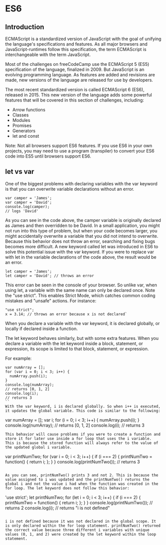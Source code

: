 # ES6

## Introduction

ECMAScript is a standardized version of JavaScript with the goal of unifying the language's specifications and features. As all major browsers and JavaScript-runtimes follow this specification, the term ECMAScript is interchangeable with the term JavaScript.

Most of the challenges on freeCodeCamp use the ECMAScript 5 (ES5) specification of the language, finalized in 2009. But JavaScript is an evolving programming language. As features are added and revisions are made, new versions of the language are released for use by developers.

The most recent standardized version is called ECMAScript 6 (ES6), released in 2015. This new version of the language adds some powerful features that will be covered in this section of challenges, including:

- Arrow functions
- Classes
- Modules
- Promises
- Generators
- let and const

Note: Not all browsers support ES6 features. If you use ES6 in your own projects, you may need to use a program (transpiler) to convert your ES6 code into ES5 until browsers support ES6.

## let vs var

One of the biggest problems with declaring variables with the var keyword is that you can overwrite variable declarations without an error.
```
var camper = 'James';
var camper = 'David';
console.log(camper);
// logs 'David'
```

As you can see in the code above, the camper variable is originally declared as James and then overridden to be David. In a small application, you might not run into this type of problem, but when your code becomes larger, you might accidentally overwrite a variable that you did not intend to overwrite. Because this behavior does not throw an error, searching and fixing bugs becomes more difficult.
A new keyword called let was introduced in ES6 to solve this potential issue with the var keyword. If you were to replace var with let in the variable declarations of the code above, the result would be an error.

```
let camper = 'James';
let camper = 'David'; // throws an error
```

This error can be seen in the console of your browser. So unlike var, when using let, a variable with the same name can only be declared once. Note the "use strict". This enables Strict Mode, which catches common coding mistakes and "unsafe" actions. For instance:

```
"use strict";
x = 3.14; // throws an error because x is not declared`
```

When you declare a variable with the var keyword, it is declared globally, or locally if declared inside a function.

The let keyword behaves similarly, but with some extra features. When you declare a variable with the let keyword inside a block, statement, or expression, its scope is limited to that block, statement, or expression.

For example:

```
var numArray = [];
for (var i = 0; i < 3; i++) {
  numArray.push(i);
}
console.log(numArray);
// returns [0, 1, 2]
console.log(i);
// returns 3
``
With the var keyword, i is declared globally. So when i++ is executed, it updates the global variable. This code is similar to the following:

```
var numArray = [];
var i;
for (i = 0; i < 3; i++) {
  numArray.push(i);
}
console.log(numArray);
// returns [0, 1, 2]
console.log(i);
// returns 3
```
This behavior will cause problems if you were to create a function and store it for later use inside a for loop that uses the i variable. This is because the stored function will always refer to the value of the updated global i variable.

```
var printNumTwo;
for (var i = 0; i < 3; i++) {
  if (i === 2) {
    printNumTwo = function() {
      return i;
    };
  }
}
console.log(printNumTwo());
// returns 3
```

As you can see, printNumTwo() prints 3 and not 2. This is because the value assigned to i was updated and the printNumTwo() returns the global i and not the value i had when the function was created in the for loop. The let keyword does not follow this behavior:

```
'use strict';
let printNumTwo;
for (let i = 0; i < 3; i++) {
  if (i === 2) {
    printNumTwo = function() {
      return i;
    };
  }
}
console.log(printNumTwo());
// returns 2
console.log(i);
// returns "i is not defined"
```

i is not defined because it was not declared in the global scope. It is only declared within the for loop statement. printNumTwo() returned the correct value because three different i variables with unique values (0, 1, and 2) were created by the let keyword within the loop statement.